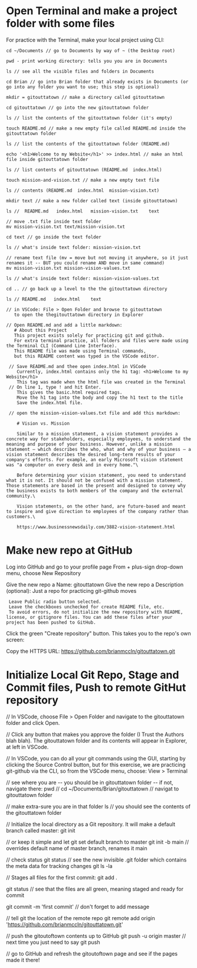 # Open Terminal and make a project folder with some files

For practice with the Terminal, make your local project using CLI:

    cd ~/Documents // go to Documents by way of ~ (the Desktop root)

    pwd - print working directory: tells you you are in Documents

    ls // see all the visible files and folders in Documents

    cd Brian // go into Brian folder that already exists in Documents (or go into any folder you want to use; this step is optional)

    mkdir = gitouttatown // make a directory called gitouttatown

    cd gitouttatown // go into the new gitouttatown folder

    ls // list the contents of the gitouttatown folder (it's empty)

    touch README.md // make a new empty file called README.md inside the gitouttatown folder 

    ls // list the contents of the gitouttatown folder (README.md)

    echo '<h1>Welcome to my Website</h1>' >> index.html // make an html file inside gitouttatown folder

    ls // list contents of gitouttatown (README.md  index.html)

    touch mission-and-vision.txt // make a new empty text file

    ls // contents (README.md  index.html  mission-vision.txt)

    mkdir text // make a new folder called text (inside gitouttatown)

    ls //  README.md   index.html   mission-vision.txt    text

    // move .txt file inside text folder
    mv mission-vision.txt text/mission-vision.txt 

    cd text // go inside the text folder

    ls // what's inside text folder: mission-vision.txt

    // rename text file (mv = move but not moving it anywhere, so it just renames it -- BUT you could rename AND move in same command)
    mv mission-vision.txt mission-vision-values.txt

    ls // what's inside text folder: mission-vision-values.txt

    cd .. // go back up a level to the the gitouttatown directory

    ls // README.md   index.html    text

    // in VSCode: File > Open Folder and browse to gitouttatown
       to open the thegitouttatown directory in Explorer 

    // Open README.md and add a little markdown:
       # About this Project
       This project exists solely for practicing git and github. 
       For extra terminal practice, all folders and files were made using the Terminal CLI (Command Line Interface).
       This README file was made using Terminal commands, 
       but this README content was typed in the VSCode editor.

     // Save README.md and thee open index.html in VSCode
        Currently, index.html contains only the h1 tag: <h1>Welcome to my Website</h1>
        This tag was made when the html file was created in the Terminal
     // On line 1, type ! and hit Enter. 
        This gives the basic.html required tags.
        Move the h1 tag into the body and copy the h1 text to the title
        Save the index.html file.

     // open the mission-vision-values.txt file and add this markdown:

        # Vision vs. Mission

        Similar to a mission statement, a vision statement provides a concrete way for stakeholders, especially employees, to understand the meaning and purpose of your business. However, unlike a mission statement – which describes the who, what and why of your business – a vision statement describes the desired long-term results of your company's efforts. For example, an early Microsoft vision statement was "a computer on every desk and in every home."\

        Before determining your vision statement, you need to understand what it is not. It should not be confused with a mission statement. Those statements are based in the present and designed to convey why the business exists to both members of the company and the external community.\

        Vision statements, on the other hand, are future-based and meant to inspire and give direction to employees of the company rather than customers.\

        https://www.businessnewsdaily.com/3882-vision-statement.html
  
# Make new repo at GitHub

Log into GitHub and go to your profile page
    From + plus-sign drop-down menu, choose New Repository

Give the new repo a Name:
     gitouttatown
     Give the new repo a Description (optional):
     Just a repo for practicing git-github moves

     Leave Public radio button selected.
     Leave the checkboxes unchecked for create README file, etc.
     To avoid errors, do not initialize the new repository with README, license, or gitignore files. You can add these files after your project has been pushed to GitHub.

Click the green "Create repository" button. 
     This takes you to the repo's own screen:

Copy the HTTPS URL: https://github.com/brianmccln/gitouttatown.git


# Initialize Local Git Repo, Stage and Commit files, Push to remote GitHut repository

  // In VSCode, choose File > Open Folder and navigate to the gitouttatown folder and click Open.

  // Click any button that makes you approve the folder (I Trust the Authors blah blah).
     The gitouttatown folder and its contents will appear in Explorer, at left in VSCode.
  
  // In VSCode, you can do all your git commands using the GUI, starting by clicking the
     Source Control button, but for this exercise, we are practicing git-github via the CLI,
     so from the VSCode menu, choose: View > Terminal
  
  // see where you are -- you should be in gitouttatown folder -- if not, navigate there:
     pwd 
     // cd ~/Documents/Brian/gitouttatown // navigat to gitouttatown folder

  // make extra-sure you are in that folder
     ls // you should see the contents of the gitouttatown folder

  
  // Initialize the local directory as a Git repository. It will make a default branch called master:
     git init


  // or keep it simple and let git set default branch to master
      git init -b main // overrides default name of master branch, renames it main


  // check status
  git status
  // see the new invisible .git folder which contains the meta data for tracking changes
  git ls -la 

  // Stages all files for the first commit:
  git add .

  git status // see that the files are all green, meaning staged and ready for commit

  git commit -m 'first commit' // don't forget to add message

  // tell git the location of the remote repo
  git remote add origin 'https://github.com/brianmccln/gitouttatown.git'

  // push the gitoutoftown contents up to GitHub
  git push -u origin master // next time you just need to say git push
  
  // go to GitHub and refresh the gitoutoftown page and see if the pages made it there!